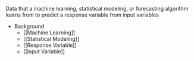 Data that a machine learning, statistical modeling, or forecasting algorithm learns from to predict a response variable from input variables

- Background
	- [[Machine Learning]]
	- [[Statistical Modeling]]
	- [[Response Variable]]
	- [[Input Variable]]